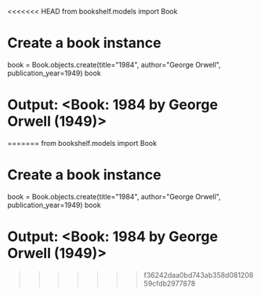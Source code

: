 <<<<<<< HEAD
from bookshelf.models import Book

# Create a book instance
book = Book.objects.create(title="1984", author="George Orwell", publication_year=1949)
book

# Output: <Book: 1984 by George Orwell (1949)>
=======
from bookshelf.models import Book

# Create a book instance
book = Book.objects.create(title="1984", author="George Orwell", publication_year=1949)
book

# Output: <Book: 1984 by George Orwell (1949)>
>>>>>>> f36242daa0bd743ab358d08120859cfdb2977878
